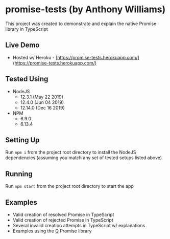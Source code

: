 # promise-tests (by Anthony Williams)

This project was created to demonstrate and explain the native Promise library in TypeScript

## Live Demo

* Hosted w/ Heroku - [https://promise-tests.herokuapp.com/](https://promise-tests.herokuapp.com/)

## Tested Using

* NodeJS
  * 12.3.1 (May 22 2019)
  * 12.4.0 (Jun 04 2019)
  * 12.14.0 (Dec 16 2019)
* NPM
  * 6.9.0
  * 6.13.4

## Setting Up

Run `npm i` from the project root directory to install the NodeJS dependencies (assuming you match any set of tested setups listed above)

## Running

Run `npm start` from the project root directory to start the app

## Examples

* Valid creation of resolved Promise in TypeScript
* Valid creation of rejected Promise in TypeScript
* Several invalid creation attempts in TypeScript w/ explanations
* Examples using the [Q](https://www.npmjs.com/package/q) Promise library
